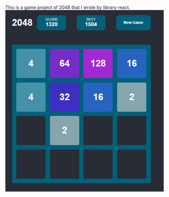 This is a game project of 2048 that I wrote by library react.
![alt text](https://github.com/ali-tz-2004/game-2048/blob/master/public/image_game.png)
